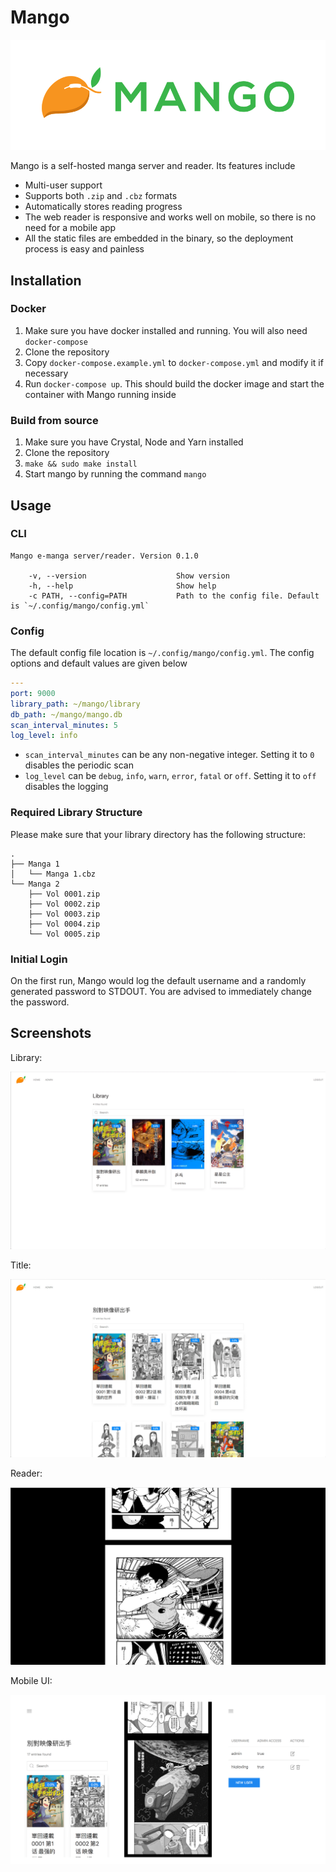 # Mango

![banner](./public/img/banner-paddings.png)

Mango is a self-hosted manga server and reader. Its features include

- Multi-user support
- Supports both `.zip` and `.cbz` formats
- Automatically stores reading progress
- The web reader is responsive and works well on mobile, so there is no need for a mobile app
- All the static files are embedded in the binary, so the deployment process is easy and painless

## Installation

### Docker

1. Make sure you have docker installed and running. You will also need `docker-compose`
2. Clone the repository
3. Copy `docker-compose.example.yml` to `docker-compose.yml` and modify it if necessary
4. Run `docker-compose up`. This should build the docker image and start the container with Mango running inside


### Build from source

1. Make sure you have Crystal, Node and Yarn installed
2. Clone the repository
3. `make && sudo make install`
4. Start mango by running the command `mango`

## Usage

### CLI

```
Mango e-manga server/reader. Version 0.1.0

    -v, --version                    Show version
    -h, --help                       Show help
    -c PATH, --config=PATH           Path to the config file. Default is `~/.config/mango/config.yml`
```

### Config

The default config file location is `~/.config/mango/config.yml`. The config options and default values are given below

```yaml
---
port: 9000
library_path: ~/mango/library
db_path: ~/mango/mango.db
scan_interval_minutes: 5
log_level: info
```

- `scan_interval_minutes` can be any non-negative integer. Setting it to `0` disables the periodic scan
- `log_level` can be `debug`, `info`, `warn`, `error`, `fatal` or `off`. Setting it to `off` disables the logging

### Required Library Structure

Please make sure that your library directory has the following structure:

```
.
├── Manga 1
│   └── Manga 1.cbz
└── Manga 2
    ├── Vol 0001.zip
    ├── Vol 0002.zip
    ├── Vol 0003.zip
    ├── Vol 0004.zip
    └── Vol 0005.zip
```

### Initial Login

On the first run, Mango would log the default username and a randomly generated password to STDOUT. You are advised to immediately change the password.

## Screenshots

Library:

![library screenshot](./.github/screenshots/library.png)

Title:

![title screenshot](./.github/screenshots/title.png)

Reader:

![reader screenshot](./.github/screenshots/reader.png)

Mobile UI:

![mobile screenshot](./.github/screenshots/mobile.png)

